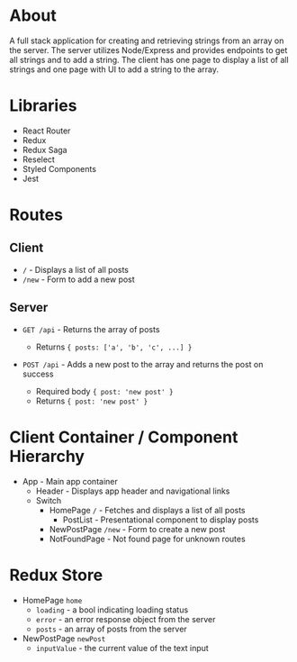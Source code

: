 # About

A full stack application for creating and retrieving strings from an array on the server. The server utilizes Node/Express and provides endpoints to get all strings and to add a string. The client has one page to display a list of all strings and one page with UI to add a string to the array.

# Libraries

- React Router
- Redux
- Redux Saga
- Reselect
- Styled Components
- Jest

# Routes

## Client

- `/` - Displays a list of all posts
- `/new` - Form to add a new post

## Server

- `GET /api` - Returns the array of posts

  - Returns `{ posts: ['a', 'b', 'c', ...] }`

- `POST /api` - Adds a new post to the array and returns the post on success
  - Required body `{ post: 'new post' }`
  - Returns `{ post: 'new post' }`

# Client Container / Component Hierarchy

- App - Main app container
  - Header - Displays app header and navigational links
  - Switch
    - HomePage `/` - Fetches and displays a list of all posts
      - PostList - Presentational component to display posts
    - NewPostPage `/new` - Form to create a new post
    - NotFoundPage - Not found page for unknown routes

# Redux Store

- HomePage `home`
  - `loading` - a bool indicating loading status
  - `error` - an error response object from the server
  - `posts` - an array of posts from the server
- NewPostPage `newPost`
  - `inputValue` - the current value of the text input
